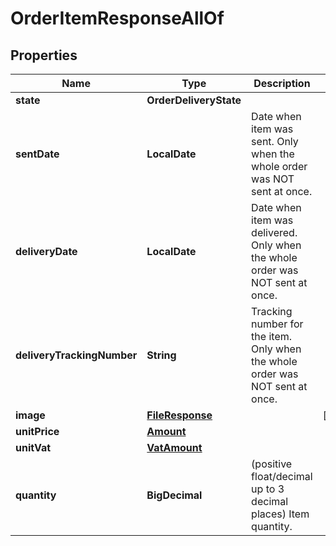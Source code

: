 

# OrderItemResponseAllOf


## Properties

| Name | Type | Description | Notes |
|------------ | ------------- | ------------- | -------------|
|**state** | **OrderDeliveryState** |  |  |
|**sentDate** | **LocalDate** | Date when item was sent. Only when the whole order was NOT sent at once. |  |
|**deliveryDate** | **LocalDate** | Date when item was delivered. Only when the whole order was NOT sent at once. |  |
|**deliveryTrackingNumber** | **String** | Tracking number for the item. Only when the whole order was NOT sent at once. |  |
|**image** | [**FileResponse**](FileResponse.md) |  |  [optional] |
|**unitPrice** | [**Amount**](Amount.md) |  |  |
|**unitVat** | [**VatAmount**](VatAmount.md) |  |  |
|**quantity** | **BigDecimal** | (positive float/decimal up to 3 decimal places) Item quantity. |  |



